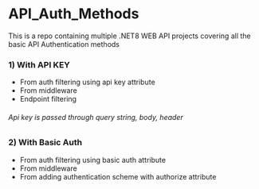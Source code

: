 # API_Auth_Methods

This is a repo containing multiple .NET8 WEB API projects covering all the basic API Authentication methods

### 1) With API KEY 
   - From auth filtering using api key attribute
   - From middleware
   - Endpoint filtering

   ###### Api key is passed through query string, body, header   

### 2) With Basic Auth
   - From auth filtering using basic auth attribute
   - From middleware
   - From adding authentication scheme with authorize attribute
